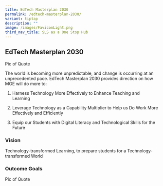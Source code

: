 ```yaml
---
title: EdTech Masterplan 2030
permalink: /edtech-masterplan-2030/
variant: tiptap
description: ""
image: /images/FaviconLight.png
third_nav_title: SLS as a One Stop Hub
---
```

<h2>EdTech Masterplan 2030</h2>
<p>Pic of Quote</p>
<p></p>
<p>The world is becoming more unpredictable, and change is occurring at an
unprecedented pace. EdTech Masterplan 2030 provides direction on how MOE
will do more to:</p>
<ol data-tight="true" class="tight">
<li>
<p>Harness Technology More Effectively to Enhance Teaching and Learning</p>
</li>
<li>
<p>Leverage Technology as a Capability Multiplier to Help us Do Work More
Effectively and Efficiently</p>
</li>
<li>
<p>Equip our Students with Digital Literacy and Technological Skills for
the Future</p>
</li>
</ol>
<p></p>
<h3>Vision</h3>
<p>Technology-transformed Learning, to prepare students for a Technology-transformed
World</p>
<p></p>
<h3>Outcome Goals</h3>
<p>Pic of Quote</p>
<p></p>